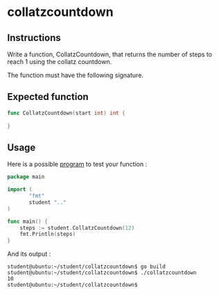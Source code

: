 # collatzcountdown
## Instructions

Write a function, CollatzCountdown, that returns the number of steps to reach 1 using the collatz countdown.

The function must have the following signature.

## Expected function

```go
func CollatzCountdown(start int) int {
	
}

```

## Usage

Here is a possible [program](TODO-LINK) to test your function :

```go
package main

import (
       "fmt"
       student ".."
)

func main() {
	steps := student.CollatzCountdown(12)
	fmt.Println(steps)
}
```

And its output :

```console
student@ubuntu:~/student/collatzcountdown$ go build
student@ubuntu:~/student/collatzcountdown$ ./collatzcountdown
10
student@ubuntu:~/student/collatzcountdown$ 
```
